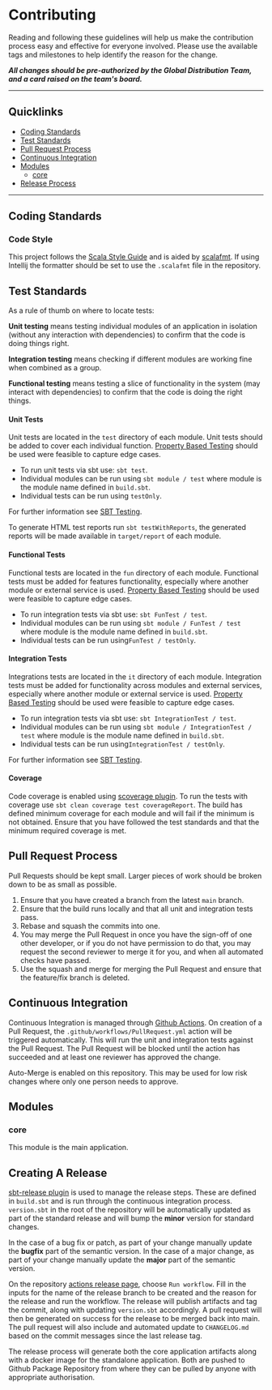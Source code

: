 # Contributing

Reading and following these guidelines will help us make the contribution process easy and effective for everyone involved.
Please use the available tags and milestones to help identify the reason for the change.

***All changes should be pre-authorized by the Global Distribution Team, and a card raised on the team's board.***

---

## Quicklinks

* [Coding Standards](#coding-standards)
* [Test Standards](#test-standards)
* [Pull Request Process](#pull-request-process)
* [Continuous Integration](#continuous-integration)
* [Modules](#modules)
    * [core](#core)
* [Release Process](#creating-a-release)

---

## Coding Standards

### Code Style

This project follows the [Scala Style Guide](https://docs.scala-lang.org/style/) and is aided by [scalafmt](https://scalameta.org/scalafmt/).
If using Intellij the formatter should be set to use the `.scalafmt` file in the repository.

## Test Standards

As a rule of thumb on where to locate tests:

**Unit testing** means testing individual modules of an application in isolation (without any interaction with dependencies) to confirm that the code is doing
things right.

**Integration testing** means checking if different modules are working fine when combined as a group.

**Functional testing** means testing a slice of functionality in the system (may interact with dependencies) to confirm that the code is doing the right things.

#### Unit Tests

Unit tests are located in the `test` directory of each module. Unit tests should be added to cover each individual function.
[Property Based Testing](https://www.scalatest.org/user_guide/property_based_testing) should be used were feasible to capture edge cases.

- To run unit tests via sbt use: `sbt test`.
- Individual modules can be run using `sbt module / test` where module is the module name defined in `build.sbt`.
- Individual tests can be run using `testOnly`.

For further information see [SBT Testing](https://www.scala-sbt.org/1.x/docs/Testing.html).

To generate HTML test reports run `sbt testWithReports`, the generated reports will be made available in `target/report`
of each module.

#### Functional Tests

Functional tests are located in the `fun` directory of each module. Functional tests must be added for features functionality,
especially where another module or external service is used. [Property Based Testing](https://www.scalatest.org/user_guide/property_based_testing)
should be used were feasible to capture edge cases.

- To run integration tests via sbt use: `sbt FunTest / test`.
- Individual modules can be run using `sbt module / FunTest / test` where module is the module name defined in `build.sbt`.
- Individual tests can be run using`FunTest / testOnly`.

#### Integration Tests

Integrations tests are located in the `it` directory of each module. Integration tests must be added for functionality across modules and external services,
especially where another module or external service is used. [Property Based Testing](https://www.scalatest.org/user_guide/property_based_testing)
should be used were feasible to capture edge cases.

- To run integration tests via sbt use: `sbt IntegrationTest / test`.
- Individual modules can be run using `sbt module / IntegrationTest / test` where module is the module name defined in `build.sbt`.
- Individual tests can be run using`IntegrationTest / testOnly`.

For further information see [SBT Testing](https://www.scala-sbt.org/1.x/docs/Testing.html#Integration+Tests).

#### Coverage

Code coverage is enabled using [scoverage plugin](https://github.com/scoverage/scalac-scoverage-plugin). To run the tests with coverage use
`sbt clean coverage test coverageReport`. The build has defined minimum coverage for each module and will fail if the minimum is not obtained.
Ensure that you have followed the test standards and that the minimum required coverage is met.

## Pull Request Process

Pull Requests should be kept small. Larger pieces of work should be broken down to be as small as possible.

1. Ensure that you have created a branch from the latest `main` branch.
2. Ensure that the build runs locally and that all unit and integration tests pass.
3. Rebase and squash the commits into one.
4. You may merge the Pull Request in once you have the sign-off of one other developer, or if you
   do not have permission to do that, you may request the second reviewer to merge it for you, and when all automated checks have passed.
5. Use the squash and merge for merging the Pull Request and ensure that the feature/fix branch is deleted.

## Continuous Integration

Continuous Integration is managed through [Github Actions](https://docs.github.com/en/actions). On creation of a Pull Request, the
`.github/workflows/PullRequest.yml` action will be triggered automatically. This will run the unit and integration tests against the Pull Request.
The Pull Request will be blocked until the action has succeeded and at least one reviewer has approved the change.

Auto-Merge is enabled on this repository. This may be used for low risk changes where only one person needs to approve.

## Modules

### core

This module is the main application.


## Creating A Release

[sbt-release plugin](https://github.com/sbt/sbt-release) is used to manage the release steps. These are defined in `build.sbt` and is run through
the continuous integration process. `version.sbt` in the root of the repository will be automatically updated as part of the standard release and
will bump the **minor** version for standard changes.

In the case of a bug fix or patch, as part of your change manually update the **bugfix** part of the semantic version.
In the case of a major change, as part of your change manually update the **major** part of the semantic version.

On the repository [actions release page](https://github.com/Flutter-Global/$repo-name$/actions/workflows/createRelease.yml), choose `Run workflow`.
Fill in the inputs for the name of the release branch to be created and the reason for the release and run the workflow. The release will publish
artifacts and tag the commit, along with updating `version.sbt` accordingly. A pull request will then be generated on success for the release to be
merged back into main. The pull request will also include and automated update to `CHANGELOG.md` based on the commit messages since the last
release tag.

The release process will generate both the core application artifacts along with a docker image for the standalone application.  Both are pushed to Github Package Repository
from where they can be pulled by anyone with appropriate authorisation.
